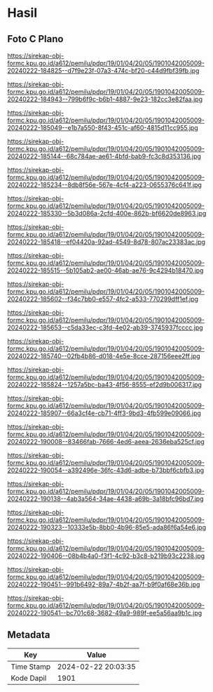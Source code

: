 # Hasil

## Foto C Plano

https://sirekap-obj-formc.kpu.go.id/a612/pemilu/pdpr/19/01/04/20/05/1901042005009-20240222-184825--d7f9e23f-07a3-474c-bf20-c44d9fbf39fb.jpg

https://sirekap-obj-formc.kpu.go.id/a612/pemilu/pdpr/19/01/04/20/05/1901042005009-20240222-184943--799b6f9c-b6b1-4887-9e23-182cc3e82faa.jpg

https://sirekap-obj-formc.kpu.go.id/a612/pemilu/pdpr/19/01/04/20/05/1901042005009-20240222-185049--e1b7a550-8f43-451c-af60-4815d11cc955.jpg

https://sirekap-obj-formc.kpu.go.id/a612/pemilu/pdpr/19/01/04/20/05/1901042005009-20240222-185144--68c784ae-ae61-4bfd-bab9-fc3c8d353136.jpg

https://sirekap-obj-formc.kpu.go.id/a612/pemilu/pdpr/19/01/04/20/05/1901042005009-20240222-185234--8db8f56e-567e-4cf4-a223-0655376c641f.jpg

https://sirekap-obj-formc.kpu.go.id/a612/pemilu/pdpr/19/01/04/20/05/1901042005009-20240222-185330--5b3d086a-2cfd-400e-862b-bf6620de8963.jpg

https://sirekap-obj-formc.kpu.go.id/a612/pemilu/pdpr/19/01/04/20/05/1901042005009-20240222-185418--ef04420a-92ad-4549-8d78-807ac23383ac.jpg

https://sirekap-obj-formc.kpu.go.id/a612/pemilu/pdpr/19/01/04/20/05/1901042005009-20240222-185515--5b105ab2-ae00-46ab-ae76-9c4294b18470.jpg

https://sirekap-obj-formc.kpu.go.id/a612/pemilu/pdpr/19/01/04/20/05/1901042005009-20240222-185602--f34c7bb0-e557-4fc2-a533-770299dff1ef.jpg

https://sirekap-obj-formc.kpu.go.id/a612/pemilu/pdpr/19/01/04/20/05/1901042005009-20240222-185653--c5da33ec-c3fd-4e02-ab39-3745937fcccc.jpg

https://sirekap-obj-formc.kpu.go.id/a612/pemilu/pdpr/19/01/04/20/05/1901042005009-20240222-185740--02fb4b86-d018-4e5e-8cce-287156eee2ff.jpg

https://sirekap-obj-formc.kpu.go.id/a612/pemilu/pdpr/19/01/04/20/05/1901042005009-20240222-185824--1257a5bc-ba43-4f56-8555-ef2d9b006317.jpg

https://sirekap-obj-formc.kpu.go.id/a612/pemilu/pdpr/19/01/04/20/05/1901042005009-20240222-185907--66a3cf4e-cb71-4ff3-9bd3-4fb599e09066.jpg

https://sirekap-obj-formc.kpu.go.id/a612/pemilu/pdpr/19/01/04/20/05/1901042005009-20240222-190008--83466fab-7666-4ed6-aeea-2636eba525cf.jpg

https://sirekap-obj-formc.kpu.go.id/a612/pemilu/pdpr/19/01/04/20/05/1901042005009-20240222-190054--a392496e-36fc-43d6-adbe-b73bbf6cbfb3.jpg

https://sirekap-obj-formc.kpu.go.id/a612/pemilu/pdpr/19/01/04/20/05/1901042005009-20240222-190138--4ab3a564-34ae-4438-a69b-3a18bfc96bd7.jpg

https://sirekap-obj-formc.kpu.go.id/a612/pemilu/pdpr/19/01/04/20/05/1901042005009-20240222-190323--10333e5b-8bb0-4b96-85e5-ada86f6a54e6.jpg

https://sirekap-obj-formc.kpu.go.id/a612/pemilu/pdpr/19/01/04/20/05/1901042005009-20240222-190406--08b4b4a0-f3f1-4c92-b3c8-b219b93c2238.jpg

https://sirekap-obj-formc.kpu.go.id/a612/pemilu/pdpr/19/01/04/20/05/1901042005009-20240222-190451--991b6492-89a7-4b2f-aa7f-b9f0af68e36b.jpg

https://sirekap-obj-formc.kpu.go.id/a612/pemilu/pdpr/19/01/04/20/05/1901042005009-20240222-190541--bc701c68-3682-49a9-989f-ee5a56aa9b1c.jpg


## Metadata

| Key        | Value               |
| ---------- | ------------------- |
| Time Stamp | 2024-02-22 20:03:35 |
| Kode Dapil | 1901                |



